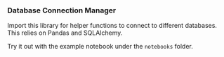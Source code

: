 ### Database Connection Manager

Import this library for helper functions to connect to different databases. This relies on Pandas and SQLAlchemy.

Try it out with the example notebook under the `notebooks` folder.
